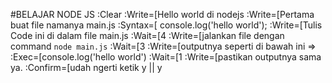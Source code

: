 #BELAJAR NODE JS
:Clear
:Write=[Hello world di nodejs
:Write=[Pertama buat file namanya main.js
:Syntax=[
  console.log('hello world');
:Write=[Tulis Code ini di dalam file main.js
:Wait=[4
:Write=[jalankan file dengan command `node main.js`
:Wait=[3
:Write=[outputnya seperti di bawah ini =>
:Exec=[console.log('hello world')
:Wait=[1
:Write=[pastikan outputnya sama ya.
:Confirm=[udah ngerti ketik y || y
